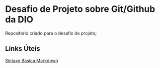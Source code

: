 # Desafio de Projeto sobre Git/Github da DIO

Repositório criado para o desafio de projeto;

## Links Úteis
[Sintaxe Basica Markdown](https://www.markdownguide.org/basic-syntax/)
